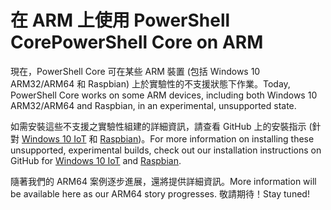 # <a name="powershell-core-on-arm"></a><span data-ttu-id="14e6e-101">在 ARM 上使用 PowerShell Core</span><span class="sxs-lookup"><span data-stu-id="14e6e-101">PowerShell Core on ARM</span></span>

<span data-ttu-id="14e6e-102">現在，PowerShell Core 可在某些 ARM 裝置 (包括 Windows 10 ARM32/ARM64 和 Raspbian) 上於實驗性的不支援狀態下作業。</span><span class="sxs-lookup"><span data-stu-id="14e6e-102">Today, PowerShell Core works on some ARM devices, including both Windows 10 ARM32/ARM64 and Raspbian, in an experimental, unsupported state.</span></span>

<span data-ttu-id="14e6e-103">如需安裝這些不支援之實驗性組建的詳細資訊，請查看 GitHub 上的安裝指示 (針對 [Windows 10 IoT](https://github.com/PowerShell/PowerShell/blob/master/docs/installation/windows.md#deploying-on-windows-iot) 和 [Raspbian](https://github.com/PowerShell/PowerShell/blob/master/docs/installation/linux.md#raspbian))。</span><span class="sxs-lookup"><span data-stu-id="14e6e-103">For more information on installing these unsupported, experimental builds, check out our installation instructions on GitHub for [Windows 10 IoT](https://github.com/PowerShell/PowerShell/blob/master/docs/installation/windows.md#deploying-on-windows-iot) and [Raspbian](https://github.com/PowerShell/PowerShell/blob/master/docs/installation/linux.md#raspbian).</span></span>

<span data-ttu-id="14e6e-104">隨著我們的 ARM64 案例逐步進展，還將提供詳細資訊。</span><span class="sxs-lookup"><span data-stu-id="14e6e-104">More information will be available here as our ARM64 story progresses.</span></span>
<span data-ttu-id="14e6e-105">敬請期待！</span><span class="sxs-lookup"><span data-stu-id="14e6e-105">Stay tuned!</span></span>